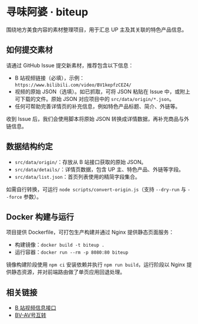 # 寻味阿婆 · biteup

围绕地方美食内容的素材整理项目，用于汇总 UP 主及其关联的特色产品信息。

## 如何提交素材

请通过 GitHub Issue 提交新素材，推荐包含以下信息：

- B 站视频链接（必填），示例：`https://www.bilibili.com/video/BV1kepfzCEZ4/`
- 视频的原始 JSON（选填）。如已抓取，可将 JSON 粘贴在 Issue 中，或附上可下载的文件。原始 JSON 对应项目中的 `src/data/origin/*.json`。
- 任何可帮助完善详情页的补充信息，例如特色产品标题、简介、外链等。

收到 Issue 后，我们会使用脚本将原始 JSON 转换成详情数据，再补充商品与外链信息。

## 数据结构约定

- `src/data/origin/`：存放从 B 站接口获取的原始 JSON。
- `src/data/details/`：详情页数据，包含 UP 主、特色产品、外链等字段。
- `src/data/list.json`：首页列表使用的精简字段集合。

如需自行转换，可运行 `node scripts/convert-origin.js`（支持 `--dry-run` 与 `--force` 参数）。

## Docker 构建与运行

项目提供 Dockerfile，可打包生产构建并通过 Nginx 提供静态页面服务：

- 构建镜像：`docker build -t biteup .`
- 运行容器：`docker run --rm -p 8080:80 biteup`

镜像构建阶段使用 `npm ci` 安装依赖并执行 `npm run build`，运行阶段以 Nginx 提供静态资源，并对前端路由做了单页应用回退处理。

## 相关链接

- [B 站视频信息接口](https://api.bilibili.com/x/web-interface/view?aid=115258014372544)
- [BV-AV号互转](https://www.bilitools.top/t/2/)
